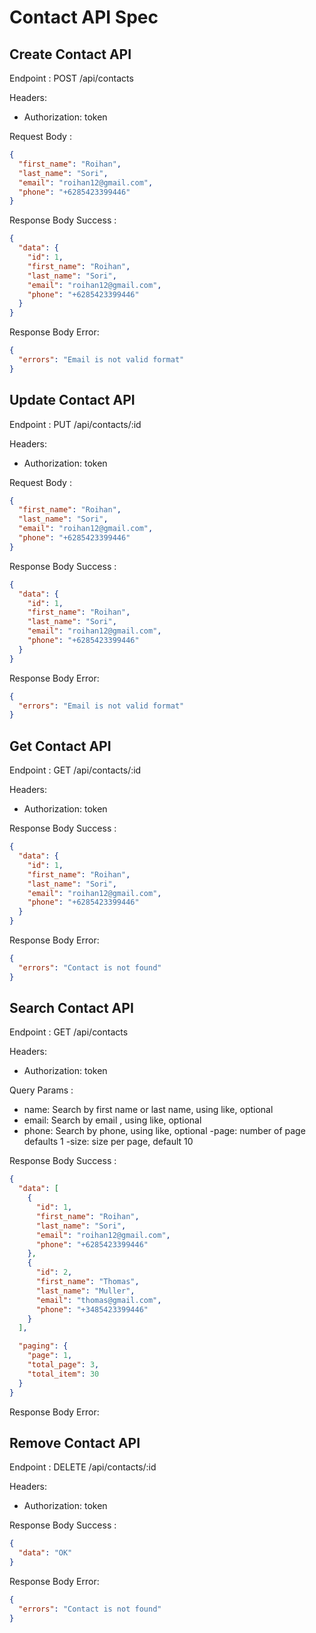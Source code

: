 # Contact API Spec

## Create Contact API

Endpoint : POST /api/contacts

Headers:

- Authorization: token

Request Body :

```json
{
  "first_name": "Roihan",
  "last_name": "Sori",
  "email": "roihan12@gmail.com",
  "phone": "+6285423399446"
}
```

Response Body Success :

```json
{
  "data": {
    "id": 1,
    "first_name": "Roihan",
    "last_name": "Sori",
    "email": "roihan12@gmail.com",
    "phone": "+6285423399446"
  }
}
```

Response Body Error:

```json
{
  "errors": "Email is not valid format"
}
```

## Update Contact API

Endpoint : PUT /api/contacts/:id

Headers:

- Authorization: token

Request Body :

```json
{
  "first_name": "Roihan",
  "last_name": "Sori",
  "email": "roihan12@gmail.com",
  "phone": "+6285423399446"
}
```

Response Body Success :

```json
{
  "data": {
    "id": 1,
    "first_name": "Roihan",
    "last_name": "Sori",
    "email": "roihan12@gmail.com",
    "phone": "+6285423399446"
  }
}
```

Response Body Error:

```json
{
  "errors": "Email is not valid format"
}
```

## Get Contact API

Endpoint : GET /api/contacts/:id

Headers:

- Authorization: token

Response Body Success :

```json
{
  "data": {
    "id": 1,
    "first_name": "Roihan",
    "last_name": "Sori",
    "email": "roihan12@gmail.com",
    "phone": "+6285423399446"
  }
}
```

Response Body Error:

```json
{
  "errors": "Contact is not found"
}
```

## Search Contact API

Endpoint : GET /api/contacts

Headers:

- Authorization: token

Query Params :

- name: Search by first name or last name, using like, optional
- email: Search by email , using like, optional
- phone: Search by phone, using like, optional
-page: number of page defaults 1
-size: size per page, default 10

Response Body Success :

```json
{
  "data": [
    {
      "id": 1,
      "first_name": "Roihan",
      "last_name": "Sori",
      "email": "roihan12@gmail.com",
      "phone": "+6285423399446"
    },
    {
      "id": 2,
      "first_name": "Thomas",
      "last_name": "Muller",
      "email": "thomas@gmail.com",
      "phone": "+3485423399446"
    }
  ],

  "paging": {
    "page": 1,
    "total_page": 3,
    "total_item": 30
  }
}
```

Response Body Error:


## Remove Contact API

Endpoint : DELETE /api/contacts/:id

Headers:

- Authorization: token

Response Body Success :

```json
{
  "data": "OK"
}
```

Response Body Error:

```json
{
  "errors": "Contact is not found"
}
```
